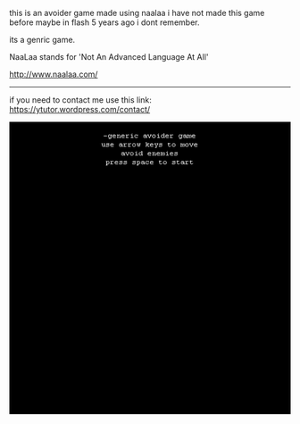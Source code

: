 this is an avoider game made using naalaa i have not made this game before
maybe in flash 5 years ago i dont remember.

its a genric game.

NaaLaa stands for 'Not An Advanced Language At All'

http://www.naalaa.com/


----------------------------------------

if you need to contact me use this link:
https://ytutor.wordpress.com/contact/

![gif 1](https://github.com/yoel123/naalaa-avoider-game/blob/master/av.gif?raw=true)
